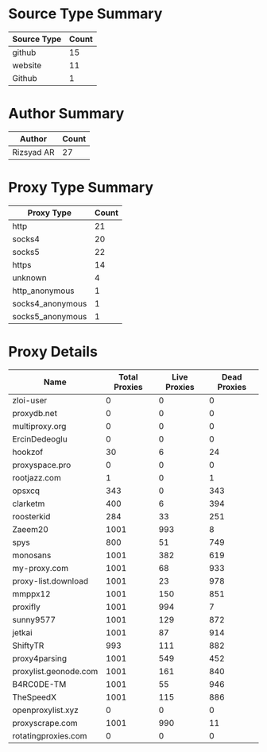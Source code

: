 # Source Type Summary

| Source Type | Count |
|-------------|-------|
| github | 15 |
| website | 11 |
| Github | 1 |


# Author Summary

| Author | Count |
|--------|-------|
| Rizsyad AR | 27 |


# Proxy Type Summary

| Proxy Type | Count |
|------------|-------|
| http | 21 |
| socks4 | 20 |
| socks5 | 22 |
| https | 14 |
| unknown | 4 |
| http_anonymous | 1 |
| socks4_anonymous | 1 |
| socks5_anonymous | 1 |


# Proxy Details

| Name | Total Proxies | Live Proxies | Dead Proxies |
|------|---------------|--------------|---------------|
| zloi-user | 0 | 0 | 0 |
| proxydb.net | 0 | 0 | 0 |
| multiproxy.org | 0 | 0 | 0 |
| ErcinDedeoglu | 0 | 0 | 0 |
| hookzof | 30 | 6 | 24 |
| proxyspace.pro | 0 | 0 | 0 |
| rootjazz.com | 1 | 0 | 1 |
| opsxcq | 343 | 0 | 343 |
| clarketm | 400 | 6 | 394 |
| roosterkid | 284 | 33 | 251 |
| Zaeem20 | 1001 | 993 | 8 |
| spys | 800 | 51 | 749 |
| monosans | 1001 | 382 | 619 |
| my-proxy.com | 1001 | 68 | 933 |
| proxy-list.download | 1001 | 23 | 978 |
| mmppx12 | 1001 | 150 | 851 |
| proxifly | 1001 | 994 | 7 |
| sunny9577 | 1001 | 129 | 872 |
| jetkai | 1001 | 87 | 914 |
| ShiftyTR | 993 | 111 | 882 |
| proxy4parsing | 1001 | 549 | 452 |
| proxylist.geonode.com | 1001 | 161 | 840 |
| B4RC0DE-TM | 1001 | 55 | 946 |
| TheSpeedX | 1001 | 115 | 886 |
| openproxylist.xyz | 0 | 0 | 0 |
| proxyscrape.com | 1001 | 990 | 11 |
| rotatingproxies.com | 0 | 0 | 0 |
